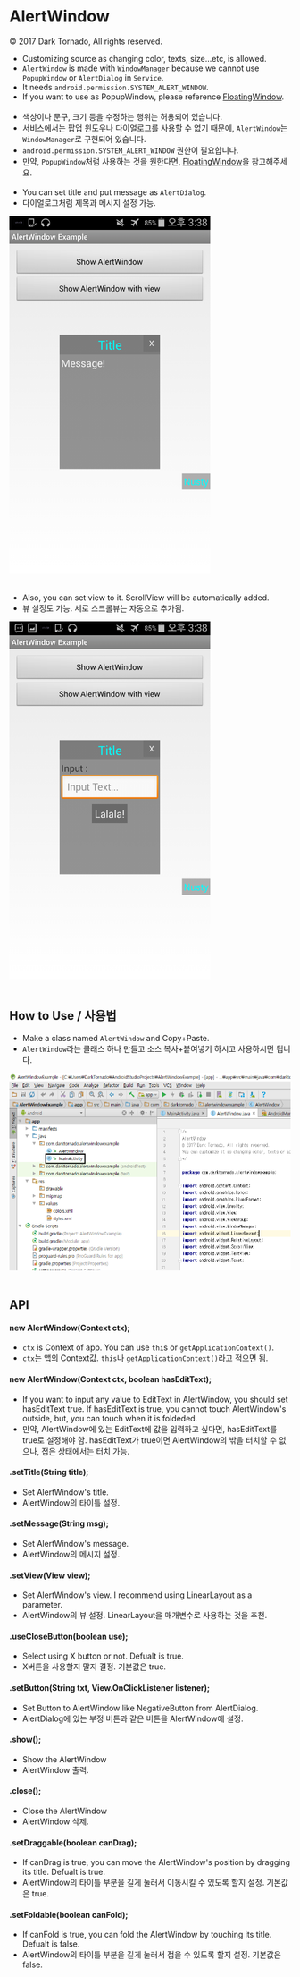 # AlertWindow

© 2017 Dark Tornado, All rights reserved.

* Customizing source as changing color, texts, size...etc, is allowed.
* `AlertWindow` is made with `WindowManager` because we cannot use `PopupWindow` or `AlertDialog` in `Service`.
* It needs `android.permission.SYSTEM_ALERT_WINDOW`.
* If you want to use as PopupWindow, please reference [FloatingWindow](https://github.com/DarkTornado/FloatingWindow).
<br><br>
* 색상이나 문구, 크기 등을 수정하는 행위는 허용되어 있습니다.
* 서비스에서는 팝업 윈도우나 다이얼로그를 사용할 수 없기 때문에, `AlertWindow`는 `WindowManager`로 구현되어 있습니다.
* `android.permission.SYSTEM_ALERT_WINDOW` 권한이 필요합니다.
* 만약, `PopupWindow`처럼 사용하는 것을 원한다면, [FloatingWindow](https://github.com/DarkTornado/FloatingWindow)을 참고해주세요.
<br><br>
* You can set title and put message as `AlertDialog`.
* 다이얼로그처럼 제목과 메시지 설정 가능.
<img src="https://raw.githubusercontent.com/DarkTornado/AlertWindow/master/Example_Image_2.png" width="360">
<br><br>

* Also, you can set view to it. ScrollView will be automatically added.
* 뷰 설정도 가능. 세로 스크롤뷰는 자동으로 추가됨.

<img src="https://raw.githubusercontent.com/DarkTornado/AlertWindow/master/Example_Image_3.png" width="360">
<br><br>

## How to Use / 사용법
* Make a class named `AlertWindow` and Copy+Paste.
* `AlertWindow`라는 클래스 하나 만들고 소스 복사+붙여넣기 하시고 사용하시면 됩니다.
<img src="https://raw.githubusercontent.com/DarkTornado/AlertWindow/master/Example_Image_4.png" width="720">
<br><br>

## API

#### new AlertWindow(Context ctx);
* `ctx` is Context of app. You can use `thi`s or `getApplicationContext()`.
* `ctx`는 앱의 Context값. `this`나 `getApplicationContext()`라고 적으면 됨.

#### new AlertWindow(Context ctx, boolean hasEditText);
* If you want to input any value to EditText in AlertWindow, you should set hasEditText true. If hasEditText is true, you cannot touch AlertWindow's outside, but, you can touch when it is foldeded.
* 만약, AlertWindow에 있는 EditText에 값을 입력하고 싶다면, hasEditText를 true로 설정해야 함. hasEditText가 true이면 AlertWindow의 밖을 터치할 수 없으나, 접은 상태에서는 터치 가능.


#### .setTitle(String title);
* Set AlertWindow's title.
* AlertWindow의 타이틀 설정.

#### .setMessage(String msg);
* Set AlertWindow's message.
* AlertWindow의 메시지 설정.

#### .setView(View view);
* Set AlertWindow's view. I recommend using LinearLayout as a parameter.
* AlertWindow의 뷰 설정. LinearLayout을 매개변수로 사용하는 것을 추천.

#### .useCloseButton(boolean use);
* Select using X button or not. Defualt is true.
* X버튼을 사용할지 말지 결정. 기본값은 true.

#### .setButton(String txt, View.OnClickListener listener);
* Set Button to AlertWindow like NegativeButton from AlertDialog.
* AlertDialog에 있는 부정 버튼과 같은 버튼을 AlertWindow에 설정.

#### .show();
* Show the AlertWindow
* AlertWindow 출력.

#### .close();
* Close the AlertWindow
* AlertWindow 삭제.

#### .setDraggable(boolean canDrag);
* If canDrag is true, you can move the AlertWindow's position by dragging its title. Defualt is true.
* AlertWindow의 타이틀 부분을 길게 눌러서 이동시킬 수 있도록 할지 설정. 기본값은 true.

#### .setFoldable(boolean canFold);
* If canFold is true, you can fold the AlertWindow by touching its title. Defualt is false.
* AlertWindow의 타이틀 부분을 길게 눌러서 접을 수 있도록 할지 설정. 기본값은 false.


